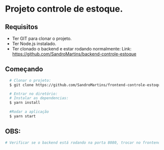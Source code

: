 # Projeto controle de estoque.

## Requisitos
- Ter GIT para clonar o projeto.
- Ter Node.js instalado.
- Ter clonado o backend e estar rodando normalmente: Link: https://github.com/SandroMartins/backend-controle-estoque

## Começando
``` bash
  # Clonar o projeto:
  $ git clone https://github.com/SandroMartins/frontend-controle-estoque.git

  # Entrar no diretório:
  # Instalar as dependencias:
  $ yarn install
  
  #Rodar a aplicação
  $ yarn start
```

## OBS:
``` bash
# Verificar se o backend está rodando na porta 8080, trocar no frontend caso for outra.
``` 
